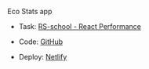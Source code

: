 Eco Stats app

- Task: [RS-school - React Performance](https://github.com/rolling-scopes-school/tasks/blob/master/react/modules/tasks/performance.md)

- Code: [GitHub](https://github.com/dzichonka/eco-stats)

- Deploy: [Netlify](https://admirable-kitten-e0b777.netlify.app/)
